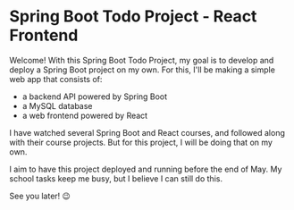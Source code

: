 # Spring Boot Todo Project - React Frontend

Welcome! With this Spring Boot Todo Project, my goal is to develop and deploy a Spring Boot project on my own. For this, I'll be making a simple web app that consists of:
- a backend API powered by Spring Boot
- a MySQL database
- a web frontend powered by React

I have watched several Spring Boot and React courses, and followed along with their course projects. But for this project, I will be doing that on my own.

I aim to have this project deployed and running before the end of May. My school tasks keep me busy, but I believe I can still do this.

See you later! 😉

